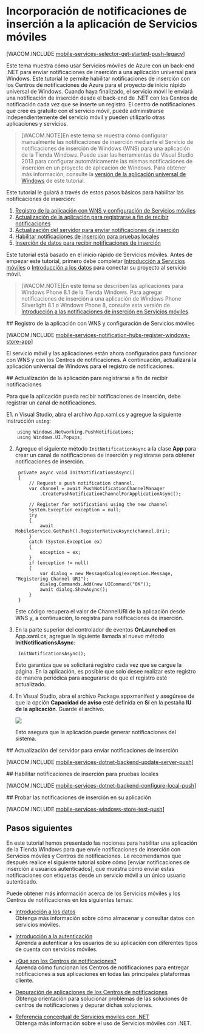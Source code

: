 ﻿<properties pageTitle="Introducción a los centros de notificaciones de inserción usando servicios móviles en tiempo de ejecución de .NET" metaKeywords="" description="Learn how to use Azure Mobile Services and Notification Hubs to send push notifications to your Windows Store app." metaCanonical="" services="mobile-services,notification-hubs" documentationCenter="Mobile" title="Get started with push notifications in Mobile Services" authors="wesmc,ricksal" solutions="mobile" manager="dwrede" editor="" />

<tags ms.service="mobile-services" ms.workload="mobile" ms.tgt_pltfrm="mobile-windows-store" ms.devlang="dotnet" ms.topic="article" ms.date="09/23/2014" ms.author="wesmc,ricksal" />


# Incorporación de notificaciones de inserción a la aplicación de Servicios móviles

[WACOM.INCLUDE [mobile-services-selector-get-started-push-legacy](../includes/mobile-services-selector-get-started-push-legacy.md)]

Este tema muestra cómo usar Servicios móviles de Azure con un back-end .NET para enviar notificaciones de inserción a una aplicación universal para Windows. Este tutorial le permite habilitar notificaciones de inserción con los Centros de notificaciones de Azure para el proyecto de inicio rápido universal de Windows. Cuando haya finalizado, el servicio móvil le enviará una notificación de inserción desde el back-end de .NET con los Centros de notificación cada vez que se inserte un registro. El centro de notificaciones que cree es gratuito con el servicio móvil, puede administrarse independientemente del servicio móvil y pueden utilizarlo otras aplicaciones y servicios.

>[WACOM.NOTE]En este tema se muestra cómo configurar manualmente las notificaciones de inserción mediante el Servicio de notificaciones de inserción de Windows (WNS) para una aplicación de la Tienda Windows. Puede usar las herramientas de Visual Studio 2013 para configurar automáticamente las mismas notificaciones de inserción en un proyecto de aplicación de Windows. Para obtener más información, consulte la [versión de la aplicación universal de Windows](/es-es/documentation/articles/mobile-services-dotnet-backend-windows-universal-dotnet-get-started-push) de este tutorial.

Este tutorial le guiará a través de estos pasos básicos para habilitar las notificaciones de inserción:

1. [Registro de la aplicación con WNS y configuración de Servicios móviles](#register)
2. [Actualización de la aplicación para registrarse a fin de recibir notificaciones](#update-app)
3. [Actualización del servidor para enviar notificaciones de inserción](#update-server)
4. [Habilitar notificaciones de inserción para pruebas locales](#local-testing)
3. [Inserción de datos para recibir notificaciones de inserción](#test)

Este tutorial está basado en el inicio rápido de Servicios móviles. Antes de empezar este tutorial, primero debe completar [Introducción a Servicios móviles] o [Introducción a los datos] para conectar su proyecto al servicio móvil. 

>[WACOM.NOTE]En este tema se describen las aplicaciones para Windows Phone 8.1 de la Tienda Windows. Para agregar notificaciones de inserción a una aplicación de Windows Phone Silverlight 8.1 o Windows Phone 8, consulte esta versión de [Introducción a las notificaciones de inserción en Servicios móviles](/es-es/documentation/articles/mobile-services-dotnet-backend-windows-phone-get-started-push).

##<a id="register"></a> Registro de la aplicación con WNS y configuración de Servicios móviles

[WACOM.INCLUDE [mobile-services-notification-hubs-register-windows-store-app](../includes/mobile-services-notification-hubs-register-windows-store-app.md)]

El servicio móvil y las aplicaciones están ahora configurados para funcionar con WNS y con los Centros de notificaciones. A continuación, actualizará la aplicación universal de Windows para el registro de notificaciones.

##<a id="update-app"></a> Actualización de la aplicación para registrarse a fin de recibir notificaciones

Para que la aplicación pueda recibir notificaciones de inserción, debe registrar un canal de notificaciones.

E1. n Visual Studio, abra el archivo App.xaml.cs y agregue la siguiente instrucción `using`:

        using Windows.Networking.PushNotifications;
		using Windows.UI.Popups;

2. Agregue el siguiente método `InitNotificationAsync` a la clase **App** para crear un canal de notificaciones de inserción y registrarse para obtener notificaciones de inserción. 
	
        private async void InitNotificationsAsync()
        {
            // Request a push notification channel.
            var channel = await PushNotificationChannelManager
                .CreatePushNotificationChannelForApplicationAsync();

            // Register for notifications using the new channel
            System.Exception exception = null;
            try
            {
                await MobileService.GetPush().RegisterNativeAsync(channel.Uri);
            }
            catch (System.Exception ex)
            {
                exception = ex;
            }
            if (exception != null)
            {
                var dialog = new MessageDialog(exception.Message, "Registering Channel URI");
                dialog.Commands.Add(new UICommand("OK"));
                await dialog.ShowAsync();
            }
        }


    Este código recupera el valor de ChannelURI de la aplicación desde WNS y, a continuación, lo registra para notificaciones de inserción.
    
3. En la parte superior del controlador de eventos **OnLaunched** en App.xaml.cs, agregue la siguiente llamada al nuevo método **InitNotificationsAsync**:

        InitNotificationsAsync();

	Esto garantiza que se solicitará registro cada vez que se cargue la página. En la aplicación, es posible que solo desee realizar este registro de manera periódica para asegurarse de que el registro esté actualizado. 

4. En Visual Studio, abra el archivo Package.appxmanifest y asegúrese de que la opción **Capacidad de aviso** esté definida en **Sí** en la pestaña **IU de la aplicación**. Guarde el archivo.

   	![][1]

   	Esto asegura que la aplicación puede generar notificaciones del sistema. 

##<a id="update-server"></a> Actualización del servidor para enviar notificaciones de inserción

[WACOM.INCLUDE [mobile-services-dotnet-backend-update-server-push](../includes/mobile-services-dotnet-backend-update-server-push.md)]

##<a id="local-testing"></a> Habilitar notificaciones de inserción para pruebas locales

[WACOM.INCLUDE [mobile-services-dotnet-backend-configure-local-push](../includes/mobile-services-dotnet-backend-configure-local-push.md)]

##<a id="test"></a> Probar las notificaciones de inserción en su aplicación

[WACOM.INCLUDE [mobile-services-windows-store-test-push](../includes/mobile-services-windows-store-test-push.md)]

## <a name="next-steps"> </a>Pasos siguientes

En este tutorial hemos presentado las nociones para habilitar una aplicación de la Tienda Windows para que envíe notificaciones de inserción con Servicios móviles y Centros de notificaciones. Le recomendamos que después realice el siguiente tutorial sobre cómo [enviar notificaciones de inserción a usuarios autenticados], que muestra cómo enviar estas notificaciones con etiquetas desde un servicio móvil a un único usuario autenticado.

<!--+ [Send push notifications to authenticated users]
	<br/>Aprenda a utilizar etiquetas para enviar notificaciones de inserción desde un servicio móvil a solo un usuario autenticado.

+ [Envío de notificaciones de difusión a suscriptores]
	<br/>Obtenga información acerca de cómo los usuarios pueden registrar y recibir notificaciones de inserción para las categorías que les interesan.

+ [Envío de notificaciones basadas en plantillas a suscriptores]
	<br/>Aprenda a utilizar plantillas para enviar notificaciones de inserción de un servicio móvil, sin necesidad de cargas de trabajo específicas de la plataforma en el back-end.
-->
Puede obtener más información acerca de los Servicios móviles y los Centros de notificaciones en los siguientes temas:

* [Introducción a los datos]
  <br/>Obtenga más información sobre cómo almacenar y consultar datos con servicios móviles.

* [Introducción a la autenticación]
  <br/>Aprenda a autenticar a los usuarios de su aplicación con diferentes tipos de cuenta con servicios móviles.

* [¿Qué son los Centros de notificaciones?]
  <br/>Aprenda cómo funcionan los Centros de notificaciones para entregar notificaciones a sus aplicaciones en todas las principales plataformas cliente.

* [Depuración de aplicaciones de los Centros de notificaciones](http://go.microsoft.com/fwlink/p/?linkid=386630)
  </br>Obtenga orientación para solucionar problemas de las soluciones de centros de notificaciones y depurar dichas soluciones. 

* [Referencia conceptual de Servicios móviles con .NET]
  <br/>Obtenga más información sobre el uso de Servicios móviles con .NET.

<!-- Anchors. -->

<!-- Images. -->


[1]: ./media/mobile-services-dotnet-backend-windows-store-dotnet-get-started-push/enable-toast.png
[2]: ./media/mobile-services-dotnet-backend-windows-store-dotnet-get-started-push/mobile-quickstart-push1.png
[3]: ./media/mobile-services-dotnet-backend-windows-store-dotnet-get-started-push/mobile-quickstart-push2.png


<!-- URLs. -->
[Enviar una página de aplicación]: http://go.microsoft.com/fwlink/p/?LinkID=266582
[Mis aplicaciones]: http://go.microsoft.com/fwlink/p/?LinkId=262039
[SDK de Live para Windows]: http://go.microsoft.com/fwlink/p/?LinkId=262253
[Introducción a Servicios móviles]: /es-es/documentation/articles/mobile-services-dotnet-backend-windows-store-dotnet-get-started
[Introducción a los datos]: /es-es/documentation/articles/mobile-services-dotnet-backend-windows-store-dotnet-get-started-data
[Introducción a la autenticación]: /es-es/documentation/articles/mobile-services-dotnet-backend-windows-store-dotnet-get-started-users

[Envío de notificaciones de inserción a usuarios autenticados]: /es-es/documentation/articles/mobile-services-dotnet-backend-windows-store-dotnet-push-notifications-app-users/

[¿Qué son los centros de notificaciones?]: /es-us/documentation/articles/notification-hubs-overview/
[Envío de notificaciones de difusión a suscriptores]: /es-es/documentation/articles/notification-hubs-windows-store-dotnet-send-breaking-news/
[Envío de notificaciones basadas en plantilla a suscriptores]: /es-es/documentation/articles/notification-hubs-windows-store-dotnet-send-localized-breaking-news/


[Referencia conceptual de Servicios móviles con .NET]: /es-es/documentation/articles/mobile-services-html-how-to-use-client-library
